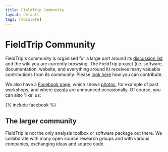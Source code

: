 ```yaml
---
title: FieldTrip Community
layout: default
tags: [obsolete]
---
```


# FieldTrip Community

FieldTrip's community is organised for a large part around its [discussion list](/discussion_list) and the wiki you are currently browsing. The FieldTrip project (i.e. software, documentation, website, and everything around it) receives many valuable contributions from its community. Please [look here](/contribute) how you can contribute.

We also have a [Facebook page](https://www.facebook.com/fieldtriptoolbox/), which shows [photos](https://www.facebook.com/fieldtriptoolbox/photos/), for example of past workshops, and where [events](https://www.facebook.com/fieldtriptoolbox/events/) are announced occasionally. Of course, you can also 'like' us:

{% include facebook %}

## The larger community

FieldTrip is not the only analysis toolbox or software package out there. We collaborate with many open source research groups and with various companies, exchanging ideas and source code.
